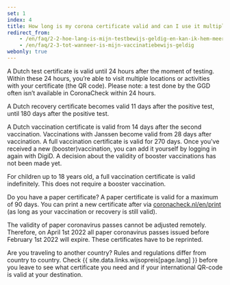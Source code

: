 ```yaml
---
set: 1
index: 4
title: How long is my corona certificate valid and can I use it multiple times?	
redirect_from: 
    - /en/faq/2-2-hoe-lang-is-mijn-testbewijs-geldig-en-kan-ik-hem-meerdere-keren-gebruiken
    - /en/faq/2-3-tot-wanneer-is-mijn-vaccinatiebewijs-geldig
webonly: true
---
```

A Dutch test certificate is valid until 24 hours after the moment of testing. Within these 24 hours, you’re able to visit multiple locations or activities with your certificate (the QR code). Please note: a test done by the GGD often isn’t available in CoronaCheck within 24 hours.

A Dutch recovery certificate becomes valid 11 days after the positive test, until 180 days after the positive test.

A Dutch vaccination certificate is valid from 14 days after the second vaccination. Vaccinations with Janssen become valid from 28 days after vaccination. A full vaccination certificate is valid for 270 days. Once you've received a new (booster)vaccination, you can add it yourself by logging in again with DigiD. A decision about the validity of booster vaccinations has not been made yet. 

For children up to 18 years old, a full vaccination certificate is valid indefinitely. This does not require a booster vaccination.

Do you have a paper certificate? A paper certificate is valid for a maximum of 90 days. You can print a new certificate after via [coronacheck.nl/en/print](/en/print) (as long as your vaccination or recovery is still valid).

The validity of paper coronavirus passes cannot be adjusted remotely. Therefore, on April 1st 2022 all paper coronavirus passes issued before February 1st 2022 will expire. These certificates have to be reprinted.

Are you traveling to another country? Rules and regulations differ from country to country. Check {{ site.data.links.wijsopreis[page.lang] }} before you leave to see what certificate you need and if your international QR-code is valid at your destination.
